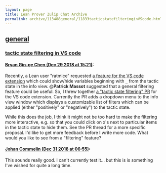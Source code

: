 ```yaml
---
layout: page
title: Lean Prover Zulip Chat Archive 
permalink: archive/113488general/11833tacticstatefilteringinVScode.html
---
```


## [general](index.html)
### [tactic state filtering in VS code](11833tacticstatefilteringinVScode.html)

#### [Bryan Gin-ge Chen (Dec 29 2018 at 15:21)](https://leanprover.zulipchat.com/#narrow/stream/113488-general/topic/tactic%20state%20filtering%20in%20VS%20code/near/152706091):
Recently, a Lean user "ratmice" requested [a feature for the VS code extension](https://github.com/leanprover/vscode-lean/issues/100) which could show/hide variables beginning with `_` from the tactic state in the info view. @**Patrick Massot** suggested that a general filtering feature could be useful. So, I threw together [a "tactic state filtering" PR](https://github.com/leanprover/vscode-lean/pull/101) for the VS code extension. Currently the PR adds a dropdown menu to the info view window which displays a customizable list of filters which can be applied (either "positively" or "negatively") to the tactic state. 

While this does the job, I think it might not be too hard to make the filtering more interactive, e.g. so that you could click on x's next to particular items in the tactic state to hide them. See the PR thread for a more specific proposal. I'd like to get more feedback before I write more code. What would you like to see from a "filtering" feature?

#### [Johan Commelin (Dec 31 2018 at 06:55)](https://leanprover.zulipchat.com/#narrow/stream/113488-general/topic/tactic%20state%20filtering%20in%20VS%20code/near/154073154):
This sounds really good. I can't currently test it... but this is is something I've wished for quite a long time.

